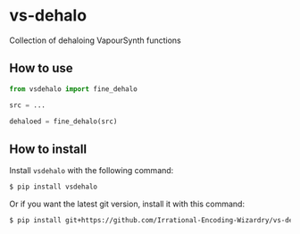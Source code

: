 # vs-dehalo
Collection of dehaloing VapourSynth functions

## How to use

```py
from vsdehalo import fine_dehalo

src = ...

dehaloed = fine_dehalo(src)
```

## How to install

Install `vsdehalo` with the following command:

```sh
$ pip install vsdehalo
```

Or if you want the latest git version, install it with this command:

```sh
$ pip install git+https://github.com/Irrational-Encoding-Wizardry/vs-dehalo.git
```
<br>

